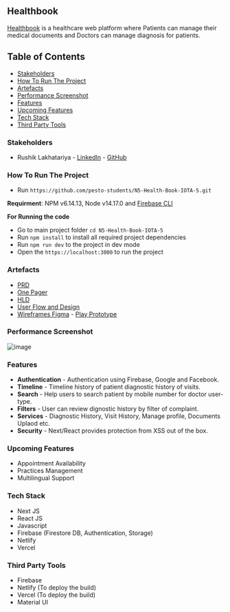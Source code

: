 
## Healthbook

[Healthbook](https://healthbookapp.netlify.app) is a healthcare web platform where Patients can manage their medical documents and Doctors can manage diagnosis for patients.

## Table of Contents
- [Stakeholders](#stakeholders)
- [How To Run The Project](#how-to-run-the-project)
- [Artefacts](#artefacts)
- [Performance Screenshot](#performance-screenshot)
- [Features](#features)
- [Upcoming Features](#upcoming-features)
- [Tech Stack](#tech-stack)
- [Third Party Tools](#third-party-tools)

### Stakeholders
- Rushik Lakhatariya - [LinkedIn](https://www.linkedin.com/in/rushik-prajapati-1254a79b) - [GitHub](https://github.com/Rikiricks)

### How To Run The Project
- Run ```https://github.com/pesto-students/N5-Health-Book-IOTA-5.git```

**Requirment**: NPM v6.14.13, Node v14.17.0 and [Firebase CLI](https://firebase.google.com/docs/cli#install_the_firebase_cli)

**For Running the code**
- Go to main project folder ```cd N5-Health-Book-IOTA-5```
- Run ```npm install``` to install all required project dependencies
- Run ```npm run dev``` to the project in dev mode
- Open the ```https://localhost:3000``` to run the project

### Artefacts
- [PRD](https://docs.google.com/document/d/14yKWNPIgyWNJnCJuGe_LyOd-Jj895hYaJKHhoa5Amtc)
- [One Pager](https://docs.google.com/document/d/15C3FQ8-M6HP9SFUllCPodK84335qSq2iQYyYWMPu-nk/edit?usp=sharing)
- [HLD](https://www.figma.com/file/HzIb5eCWwPtHyYcnrThcq5/HLD_HealthBook?node-id=0%3A1)
- [User Flow and Design](https://www.figma.com/file/abZumLTe9R4kNqnkzVOmu3/User-Flow-and-Design?node-id=0%3A1)
- [Wireframes Figma](https://www.figma.com/file/q15H5e5kLy779QEORCti4K/Wireframes_HealthBook?node-id=0%3A1) - [Play Prototype](https://www.figma.com/proto/q15H5e5kLy779QEORCti4K/Wireframes_HealthBook?node-id=32%3A173&scaling=scale-down&page-id=0%3A1&starting-point-node-id=32%3A173&show-proto-sidebar=1)

### Performance Screenshot
![image](https://drive.google.com/uc?export=view&id=10ZFuhmGHIq1t2hty0naAxCZU67FEN6If)

### Features
- **Authentication** - Authentication using Firebase, Google and Facebook.
- **Timeline** - Timeline history of patient diagnostic history of visits.
- **Search** - Help users to search patient by mobile number for doctor user-type.
- **Filters** - User can review dignostic history by filter of complaint.
- **Services** - Diagnostic History, Visit History, Manage profile, Documents Uplaod etc.
- **Security** - Next/React provides protection from XSS out of the box.

### Upcoming Features
- Appointment Availability
- Practices Management
- Multilingual Support

### Tech Stack
- Next JS
- React JS
- Javascript
- Firebase (Firestore DB, Authentication, Storage)
- Netlify
- Vercel

### Third Party Tools
- Firebase
- Netlify (To deploy the build)
- Vercel (To deploy the build)
- Material UI
